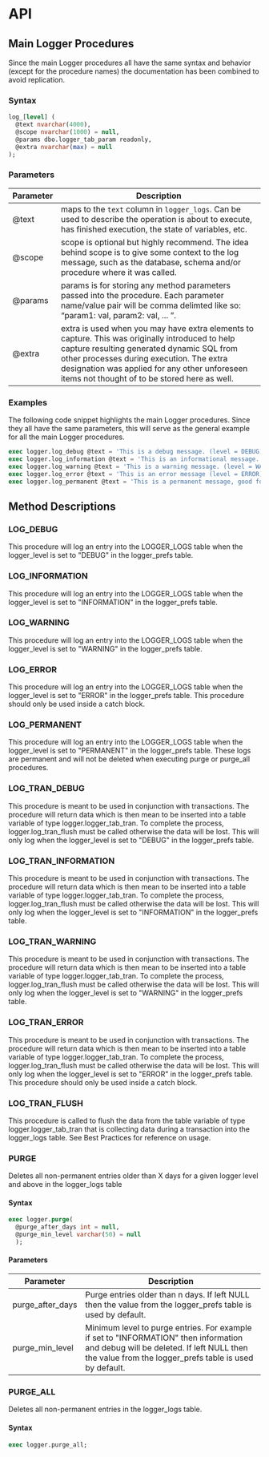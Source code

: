 # API
## Main Logger Procedures
Since the main Logger procedures all have the same syntax and behavior (except for the procedure names) the documentation has been combined to avoid replication.
 
### Syntax
```sql
log_[level] (
  @text nvarchar(4000),
  @scope nvarchar(1000) = null,
  @params dbo.logger_tab_param readonly,
  @extra nvarchar(max) = null
);
```

### Parameters
Parameter| Description
------------ | -------------
@text	| maps to the `text` column in `logger_logs`. Can be used to describe the operation is about to execute, has finished execution,  the state of variables, etc.
@scope	| scope is optional but highly recommend. The idea behind scope is to give some context to the log message, such as the database, schema and/or procedure where it was called.
@params	| params is for storing any method parameters passed into the procedure. Each parameter name/value pair will be comma delimted like so: “param1: val, param2: val, ... ”.
@extra | extra is used when you may have extra elements to capture. This was originally introduced to help capture resulting generated dynamic SQL from other processes during execution. The extra designation was applied for any other unforeseen items not thought of to be stored here as well.
 
### Examples
The following code snippet highlights the main Logger procedures. Since they all have the same parameters, this will serve as the general example for all the main Logger procedures.
```sql
exec logger.log_debug @text = 'This is a debug message. (level = DEBUG)';
exec logger.log_information @text = 'This is an informational message. (level = INFORMATION)';
exec logger.log_warning @text = 'This is a warning message. (level = WARNING)';
exec logger.log_error @text = 'This is an error message (level = ERROR)';
exec logger.log_permanent @text = 'This is a permanent message, good for upgrades and milestones. (level = PERMANENT)';
```
 
## Method Descriptions
### LOG_DEBUG
This procedure will log an entry into the LOGGER_LOGS table when the logger_level is set to "DEBUG" in the logger_prefs table.
 
### LOG_INFORMATION
This procedure will log an entry into the LOGGER_LOGS table when the logger_level is set to "INFORMATION" in the logger_prefs table.
 
### LOG_WARNING
This procedure will log an entry into the LOGGER_LOGS table when the logger_level is set to "WARNING" in the logger_prefs table. 
 
### LOG_ERROR
This procedure will log an entry into the LOGGER_LOGS table when the logger_level is set to "ERROR" in the logger_prefs table. This procedure should only be used inside a catch block.
 
### LOG_PERMANENT
This procedure will log an entry into the LOGGER_LOGS table when the logger_level is set to "PERMANENT" in the logger_prefs table. These logs are permanent and will not be deleted when executing purge or purge_all procedures.
 
### LOG_TRAN_DEBUG
This procedure is meant to be used in conjunction with transactions. The procedure will return data which is then mean to be inserted into a table variable of type logger.logger_tab_tran. To complete the process, logger.log_tran_flush must be called otherwise the data will be lost. This will only log when the logger_level is set to "DEBUG" in the logger_prefs table.
 
### LOG_TRAN_INFORMATION
This procedure is meant to be used in conjunction with transactions. The procedure will return data which is then mean to be inserted into a table variable of type logger.logger_tab_tran. To complete the process, logger.log_tran_flush must be called otherwise the data will be lost. This will only log when the logger_level is set to "INFORMATION" in the logger_prefs table.
 
### LOG_TRAN_WARNING
This procedure is meant to be used in conjunction with transactions. The procedure will return data which is then mean to be inserted into a table variable of type logger.logger_tab_tran. To complete the process, logger.log_tran_flush must be called otherwise the data will be lost. This will only log when the logger_level is set to "WARNING" in the logger_prefs table.
 
### LOG_TRAN_ERROR
This procedure is meant to be used in conjunction with transactions. The procedure will return data which is then mean to be inserted into a table variable of type logger.logger_tab_tran. To complete the process, logger.log_tran_flush must be called otherwise the data will be lost. This will only log when the logger_level is set to "ERROR" in the logger_prefs table. This procedure should only be used inside a catch block.
 
### LOG_TRAN_FLUSH
This procedure is called to flush the data from the table variable of type logger.logger_tab_tran that is collecting data during a transaction into the logger_logs table. See Best Practices for reference on usage.

### PURGE
Deletes all non-permanent entries older than X days for a given logger level and above in the logger_logs table
 
#### Syntax
```sql
exec logger.purge(
  @purge_after_days int = null,
  @purge_min_level varchar(50) = null
  );
```

#### Parameters
Parameter |	Description
------------ | -------------
purge_after_days | Purge entries older than n days. If left NULL then the value from the logger_prefs table is used by default.
purge_min_level	| Minimum level to purge entries. For example if set to "INFORMATION" then information and debug will be deleted. If left NULL then the value from the logger_prefs table is used by default.
 
### PURGE_ALL
Deletes all non-permanent entries in the logger_logs table.
 
#### Syntax
```sql
exec logger.purge_all;
```
